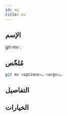 ```yaml
---
id: mv 
title: mv 
---
```


## الإسم
git-mv : 

## مُلخّص

<!--DOCUSAURUS_CODE_TABS-->
<!--الأمر-->
```bash
git mv <options>…​ <args>…​
```
<!--END_DOCUSAURUS_CODE_TABS-->

## التفاصيل

## الخيارات


